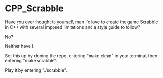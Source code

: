 # CPP_Scrabble

Have you ever thought to yourself, man I'd love to create the game Scrabble in C++ with several imposed limitations and a style guide to follow?


No?

Neither have I.

Set this up by cloning the repo, entering "make clean" in your terminal, then entering "make scrabble". 

Play it by entering "./scrabble".
